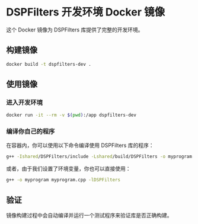 # DSPFilters 开发环境 Docker 镜像

这个 Docker 镜像为 DSPFilters 库提供了完整的开发环境。

## 构建镜像

```bash
docker build -t dspfilters-dev .
```

## 使用镜像

### 进入开发环境

```bash
docker run -it --rm -v $(pwd):/app dspfilters-dev
```

### 编译你自己的程序

在容器内，你可以使用以下命令编译使用 DSPFilters 库的程序：

```bash
g++ -Ishared/DSPFilters/include -Lshared/build/DSPFilters -o myprogram myprogram.cpp -lDSPFilters
```

或者，由于我们设置了环境变量，你也可以直接使用：

```bash
g++ -o myprogram myprogram.cpp -lDSPFilters
```

## 验证

镜像构建过程中会自动编译并运行一个测试程序来验证库是否正确构建。